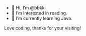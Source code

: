 - 👋 Hi, I’m @bbkki
- 👀 I’m interested in reading.
- 🌱 I’m currently learning Java.

Love coding, thanks for your visiting!

